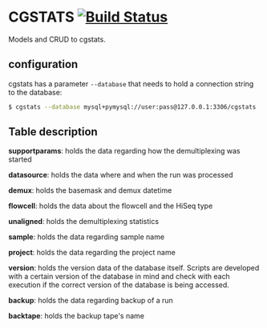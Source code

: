 # CGSTATS [![Build Status][travis-img]][travis-url]

Models and CRUD to cgstats.

## configuration

cgstats has a parameter `--database` that needs to hold a connection string to the database:

```bash
$ cgstats --database mysql+pymysql://user:pass@127.0.0.1:3306/cgstats
```

## Table description

**supportparams**: holds the data regarding how the demultiplexing was started

**datasource**: holds the data where and when the run was processed

**demux**: holds the basemask and demux datetime

**flowcell**: holds the data about the flowcell and the HiSeq type

**unaligned**: holds the demultiplexing statistics

**sample**: holds the data regarding sample name

**project**: holds the data regarding the project name

**version**: holds the version data of the database itself. Scripts are developed with a certain version of the database in mind and check with each execution if the correct version of the database is being accessed.

**backup**: holds the data regarding backup of a run

**backtape**: holds the backup tape's name

[travis-img]: https://travis-ci.org/Clinical-Genomics/cgstats.svg?branch=master
[travis-url]: https://travis-ci.org/Clinical-Genomics/cgstats
